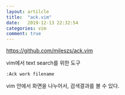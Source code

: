 ```yaml
---
layout: artilcle
title:  "ack.vim"
date:   2019-12-13 22:32:54
categories: vim
comment: true
---
```


https://github.com/mileszs/ack.vim

vim에서 text search를 위한 도구

~~~vim
:Ack work filename
~~~~

vim 안에서 화면을 나누어서, 검색결과를 볼 수 있다.
